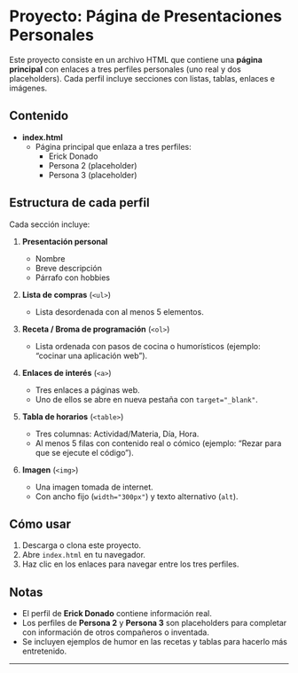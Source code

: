# Proyecto: Página de Presentaciones Personales

Este proyecto consiste en un archivo HTML que contiene una **página principal** con enlaces a tres perfiles personales (uno real y dos placeholders). Cada perfil incluye secciones con listas, tablas, enlaces e imágenes.

## Contenido

- **index.html**
  - Página principal que enlaza a tres perfiles:
    - Erick Donado
    - Persona 2 (placeholder)
    - Persona 3 (placeholder)

## Estructura de cada perfil

Cada sección incluye:

1. **Presentación personal**
   - Nombre
   - Breve descripción
   - Párrafo con hobbies

2. **Lista de compras** (`<ul>`)
   - Lista desordenada con al menos 5 elementos.

3. **Receta / Broma de programación** (`<ol>`)
   - Lista ordenada con pasos de cocina o humorísticos (ejemplo: “cocinar una aplicación web”).

4. **Enlaces de interés** (`<a>`)
   - Tres enlaces a páginas web.
   - Uno de ellos se abre en nueva pestaña con `target="_blank"`.

5. **Tabla de horarios** (`<table>`)
   - Tres columnas: Actividad/Materia, Día, Hora.
   - Al menos 5 filas con contenido real o cómico (ejemplo: “Rezar para que se ejecute el código”).

6. **Imagen** (`<img>`)
   - Una imagen tomada de internet.
   - Con ancho fijo (`width="300px"`) y texto alternativo (`alt`).

## Cómo usar

1. Descarga o clona este proyecto.
2. Abre `index.html` en tu navegador.
3. Haz clic en los enlaces para navegar entre los tres perfiles.

## Notas

- El perfil de **Erick Donado** contiene información real.
- Los perfiles de **Persona 2** y **Persona 3** son placeholders para completar con información de otros compañeros o inventada.
- Se incluyen ejemplos de humor en las recetas y tablas para hacerlo más entretenido.

---
